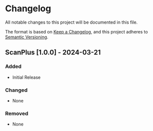 # Changelog

All notable changes to this project will be documented in this file.

The format is based on [Keep a Changelog](https://keepachangelog.com/en/1.1.0/),
and this project adheres to [Semantic Versioning](https://semver.org/spec/v2.0.0.html).

## ScanPlus [1.0.0] - 2024-03-21

### Added

- Initial Release

### Changed

- None

### Removed

- None
